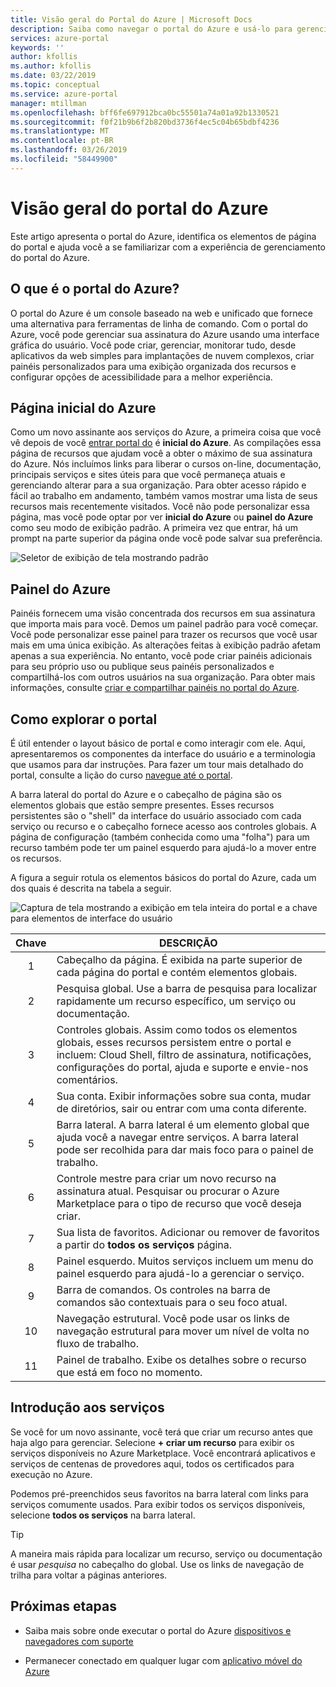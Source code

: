 ```yaml
---
title: Visão geral do Portal do Azure | Microsoft Docs
description: Saiba como navegar o portal do Azure e usá-lo para gerenciar os serviços
services: azure-portal
keywords: ''
author: kfollis
ms.author: kfollis
ms.date: 03/22/2019
ms.topic: conceptual
ms.service: azure-portal
manager: mtillman
ms.openlocfilehash: bff6fe697912bca0bc55501a74a01a92b1330521
ms.sourcegitcommit: f0f21b9b6f2b820bd3736f4ec5c04b65bdbf4236
ms.translationtype: MT
ms.contentlocale: pt-BR
ms.lasthandoff: 03/26/2019
ms.locfileid: "58449900"
---
```

# <a name="azure-portal-overview"></a>Visão geral do portal do Azure

Este artigo apresenta o portal do Azure, identifica os elementos de página do portal e ajuda você a se familiarizar com a experiência de gerenciamento do portal do Azure.

## <a name="what-is-the-azure-portal"></a>O que é o portal do Azure?

O portal do Azure é um console baseado na web e unificado que fornece uma alternativa para ferramentas de linha de comando. Com o portal do Azure, você pode gerenciar sua assinatura do Azure usando uma interface gráfica do usuário. Você pode criar, gerenciar, monitorar tudo, desde aplicativos da web simples para implantações de nuvem complexos, criar painéis personalizados para uma exibição organizada dos recursos e configurar opções de acessibilidade para a melhor experiência.

## <a name="azure-home"></a>Página inicial do Azure

Como um novo assinante aos serviços do Azure, a primeira coisa que você vê depois de você [entrar portal do](https://portal.azure.com) é **inicial do Azure**. As compilações essa página de recursos que ajudam você a obter o máximo de sua assinatura do Azure. Nós incluímos links para liberar o cursos on-line, documentação, principais serviços e sites úteis para que você permaneça atuais e gerenciando alterar para a sua organização. Para obter acesso rápido e fácil ao trabalho em andamento, também vamos mostrar uma lista de seus recursos mais recentemente visitados. Você não pode personalizar essa página, mas você pode optar por ver **inicial do Azure** ou **painel do Azure** como seu modo de exibição padrão. A primeira vez que entrar, há um prompt na parte superior da página onde você pode salvar sua preferência.

![Seletor de exibição de tela mostrando padrão](./media/azure-portal-overview/azure-portal-default-view.png)

## <a name="azure-dashboard"></a>Painel do Azure

Painéis fornecem uma visão concentrada dos recursos em sua assinatura que importa mais para você. Demos um painel padrão para você começar. Você pode personalizar esse painel para trazer os recursos que você usar mais em uma única exibição. As alterações feitas à exibição padrão afetam apenas a sua experiência. No entanto, você pode criar painéis adicionais para seu próprio uso ou publique seus painéis personalizados e compartilhá-los com outros usuários na sua organização. Para obter mais informações, consulte [criar e compartilhar painéis no portal do Azure](../azure-portal/azure-portal-dashboards.md).

## <a name="getting-around-the-portal"></a>Como explorar o portal

É útil entender o layout básico de portal e como interagir com ele. Aqui, apresentaremos os componentes da interface do usuário e a terminologia que usamos para dar instruções. Para fazer um tour mais detalhado do portal, consulte a lição do curso [navegue até o portal](https://docs.microsoft.com/learn/modules/tour-azure-portal/3-navigate-the-portal).

A barra lateral do portal do Azure e o cabeçalho de página são os elementos globais que estão sempre presentes. Esses recursos persistentes são o "shell" da interface do usuário associado com cada serviço ou recurso e o cabeçalho fornece acesso aos controles globais. A página de configuração (também conhecida como uma "folha") para um recurso também pode ter um painel esquerdo para ajudá-lo a mover entre os recursos.

A figura a seguir rotula os elementos básicos do portal do Azure, cada um dos quais é descrita na tabela a seguir.

![Captura de tela mostrando a exibição em tela inteira do portal e a chave para elementos de interface do usuário](./media/azure-portal-overview/azure-portal-fullscreen-map.png)

|Chave|DESCRIÇÃO
|:---:|---|
|1|Cabeçalho da página. É exibida na parte superior de cada página do portal e contém elementos globais.|
|2| Pesquisa global. Use a barra de pesquisa para localizar rapidamente um recurso específico, um serviço ou documentação.|
|3|Controles globais. Assim como todos os elementos globais, esses recursos persistem entre o portal e incluem: Cloud Shell, filtro de assinatura, notificações, configurações do portal, ajuda e suporte e envie-nos comentários.|
|4|Sua conta. Exibir informações sobre sua conta, mudar de diretórios, sair ou entrar com uma conta diferente.|
|5|Barra lateral. A barra lateral é um elemento global que ajuda você a navegar entre serviços. A barra lateral pode ser recolhida para dar mais foco para o painel de trabalho.|
|6|Controle mestre para criar um novo recurso na assinatura atual. Pesquisar ou procurar o Azure Marketplace para o tipo de recurso que você deseja criar.|
|7|Sua lista de favoritos. Adicionar ou remover de favoritos a partir do **todos os serviços** página.|
|8|Painel esquerdo. Muitos serviços incluem um menu do painel esquerdo para ajudá-lo a gerenciar o serviço.|
|9|Barra de comandos. Os controles na barra de comandos são contextuais para o seu foco atual.|
|10|Navegação estrutural. Você pode usar os links de navegação estrutural para mover um nível de volta no fluxo de trabalho.|
|11|Painel de trabalho.  Exibe os detalhes sobre o recurso que está em foco no momento.|

## <a name="get-started-with-services"></a>Introdução aos serviços

Se você for um novo assinante, você terá que criar um recurso antes que haja algo para gerenciar. Selecione **+ criar um recurso** para exibir os serviços disponíveis no Azure Marketplace. Você encontrará aplicativos e serviços de centenas de provedores aqui, todos os certificados para execução no Azure.

Podemos pré-preenchidos seus favoritos na barra lateral com links para serviços comumente usados.  Para exibir todos os serviços disponíveis, selecione **todos os serviços** na barra lateral.

> [!TIP]
> A maneira mais rápida para localizar um recurso, serviço ou documentação é usar *pesquisa* no cabeçalho do global. Use os links de navegação de trilha para voltar a páginas anteriores.
>
>

## <a name="next-steps"></a>Próximas etapas

* Saiba mais sobre onde executar o portal do Azure [dispositivos e navegadores com suporte](../azure-portal/azure-portal-supported-browsers-devices.md)

* Permanecer conectado em qualquer lugar com [aplicativo móvel do Azure](https://azure.microsoft.com/features/azure-portal/mobile-app/)
